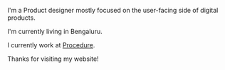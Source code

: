 I'm a Product designer mostly focused on the user-facing side of digital products.

I'm currently living in Bengaluru.

I currently work at [Procedure](https://www.procedure.tech/).

Thanks for visiting my website!
